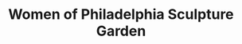 ---
pid: CH990
title: Women of Philadelphia Sculpture Garden
location_transcription: A popular public space. Possibly a park?
zipcode: '19121'
outside_phl: 
neighborhood: Brewerytown
age: '20'
age_range: 20-29
instagram: 
image_file_name: CH_990.jpg
proposal_transcription: |-
  According to Sharon Hays' If They Should Ask, there are only two sculptures dedicated to women out of the hundreds in Philadelphia.  Obviously, way more than two women have made an artistic, cultural, or historical influence on the city, so this disparity in representation must be rectified.  Perhaps a starting point could be a sculpture garden.  Each sculpture could be of an influential woman, or a woman (of Philadelphia) that the artist finds inspiring.  A collaborative project.

  (Like this, but with way more statues)

  Standing shoulder - to shoulder to represent solidarity and unity

  facing outwards to represent the womens' outward influence on Philadelphia.
topic: Art,Culture,History,Philadelphia,Women
topic_summary: 0, 0, 0, 0, 0
type: Garden,Sculpture Statue
keywords_other: Women
credit: Alex Dellarciprete
image_labels: 
twitter: 
facebook: 
permalink: "/monuments/ch990/"
layout: item-page
---